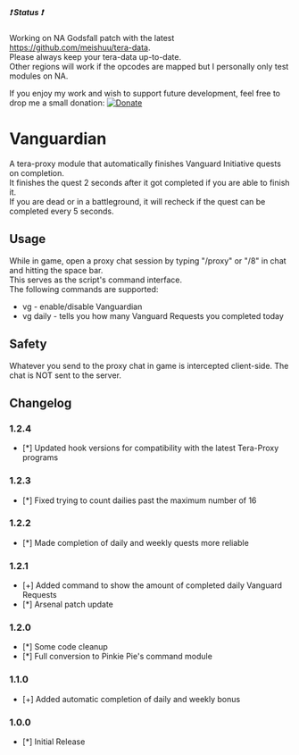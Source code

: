 ##### :heavy_exclamation_mark: Status :heavy_exclamation_mark:
Working on NA Godsfall patch with the latest https://github.com/meishuu/tera-data.  
Please always keep your tera-data up-to-date.  
Other regions will work if the opcodes are mapped but I personally only test modules on NA.  

If you enjoy my work and wish to support future development, feel free to drop me a small donation: [![Donate](https://www.paypalobjects.com/webstatic/en_US/i/buttons/PP_logo_h_100x26.png)](https://www.paypal.com/cgi-bin/webscr?cmd=_donations&business=A3KBZUCSEQ5RJ&lc=US&item_name=TeraProxy&curency_code=USD&no_note=1&no_shipping=1&currency_code=USD&bn=PP%2dDonationsBF%3abtn_donate_SM%2egif%3aNonHosted)
  
# Vanguardian
A tera-proxy module that automatically finishes Vanguard Initiative quests on completion.  
It finishes the quest 2 seconds after it got completed if you are able to finish it.  
If you are dead or in a battleground, it will recheck if the quest can be completed every 5 seconds.  
  
## Usage  
While in game, open a proxy chat session by typing "/proxy" or "/8" in chat and hitting the space bar.  
This serves as the script's command interface.  
The following commands are supported:  
  
* vg - enable/disable Vanguardian  
* vg daily - tells you how many Vanguard Requests you completed today  
  
## Safety
Whatever you send to the proxy chat in game is intercepted client-side. The chat is NOT sent to the server.  
  
## Changelog
### 1.2.4
* [*] Updated hook versions for compatibility with the latest Tera-Proxy programs
### 1.2.3
* [*] Fixed trying to count dailies past the maximum number of 16
### 1.2.2
* [*] Made completion of daily and weekly quests more reliable
### 1.2.1
* [+] Added command to show the amount of completed daily Vanguard Requests
* [*] Arsenal patch update
### 1.2.0
* [*] Some code cleanup
* [*] Full conversion to Pinkie Pie's command module
### 1.1.0
* [+] Added automatic completion of daily and weekly bonus
### 1.0.0
* [*] Initial Release
